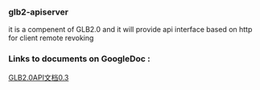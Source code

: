 ### glb2-apiserver
it is a compenent of GLB2.0 and it will provide api interface based on http for client remote revoking

### Links to documents on GoogleDoc :   
[GLB2.0API文档0.3](https://docs.google.com/document/d/1DAJN8wxyhK7YZP4sYb-addspT2WD0mHrDvAucCwo-Is/edit)
